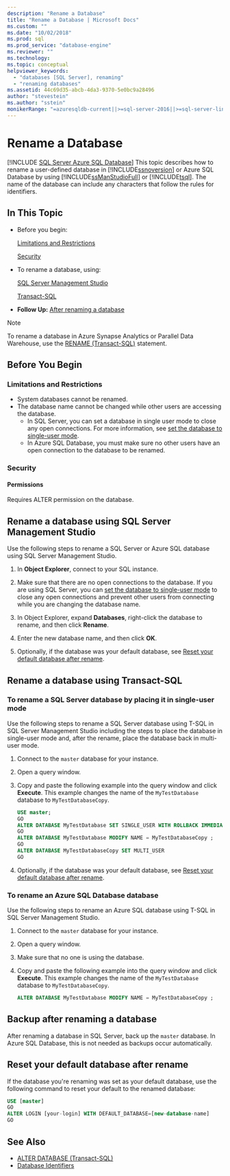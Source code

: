 ```yaml
---
description: "Rename a Database"
title: "Rename a Database | Microsoft Docs"
ms.custom: ""
ms.date: "10/02/2018"
ms.prod: sql
ms.prod_service: "database-engine"
ms.reviewer: ""
ms.technology: 
ms.topic: conceptual
helpviewer_keywords: 
  - "databases [SQL Server], renaming"
  - "renaming databases"
ms.assetid: 44c69d35-abcb-4da3-9370-5e0bc9a28496
author: "stevestein"
ms.author: "sstein"
monikerRange: "=azuresqldb-current||>=sql-server-2016||>=sql-server-linux-2017||=azuresqldb-mi-current"
---
```

# Rename a Database

[!INCLUDE [SQL Server Azure SQL Database](../../includes/applies-to-version/sql-asdb.md)]
  This topic describes how to rename a user-defined database in [!INCLUDE[ssnoversion](../../includes/ssnoversion-md.md)] or Azure SQL Database by using [!INCLUDE[ssManStudioFull](../../includes/ssmanstudiofull-md.md)] or [!INCLUDE[tsql](../../includes/tsql-md.md)]. The name of the database can include any characters that follow the rules for identifiers.  
  
## In This Topic
  
- Before you begin:  
  
     [Limitations and Restrictions](#limitations-and-restrictions)  
  
     [Security](#security)  
  
- To rename a database, using:  
  
     [SQL Server Management Studio](#rename-a-database-using-sql-server-management-studio)  
  
     [Transact-SQL](#rename-a-database-using-transact-sql)  
  
- **Follow Up:**  [After renaming a database](#backup-after-renaming-a-database)  

> [!NOTE]
> To rename a database in Azure Synapse Analytics or Parallel Data Warehouse, use the [RENAME (Transact-SQL)](../../t-sql/statements/rename-transact-sql.md) statement.
  
## Before You Begin
  
### Limitations and Restrictions  
  
- System databases cannot be renamed.
- The database name cannot be changed while other users are accessing the database. 
  - In SQL Server, you can set a database in single user mode to close any open connections. For more information, see [set the database to single-user mode](../../relational-databases/databases/set-a-database-to-single-user-mode.md).
  - In Azure SQL Database, you must make sure no other users have an open connection to the database to be renamed.
  
### Security  
  
#### Permissions

Requires ALTER permission on the database.  
  
## Rename a database using SQL Server Management Studio

Use the following steps to rename a SQL Server or Azure SQL database using SQL Server Management Studio.

  
1. In **Object Explorer**, connect to your SQL instance.  
  
2. Make sure that there are no open connections to the database. If you are using SQL Server, you can [set the database to single-user mode](../../relational-databases/databases/set-a-database-to-single-user-mode.md) to close any open connections and prevent other users from connecting while you are changing the database name.  
  
3. In Object Explorer, expand **Databases**, right-click the database to rename, and then click **Rename**.  
  
4. Enter the new database name, and then click **OK**.  
  
5. Optionally, if the database was your default database, see [Reset your default database after rename](#reset-your-default-database-after-rename).

## Rename a database using Transact-SQL  
  
### To rename a SQL Server database by placing it in single-user mode

Use the following steps to rename a SQL Server database using T-SQL in SQL Server Management Studio including the steps to place the database in single-user mode and, after the rename, place the database back in multi-user mode.
  
1. Connect to the `master` database for your instance.  
2. Open a query window.  
3. Copy and paste the following example into the query window and click **Execute**. This example changes the name of the `MyTestDatabase` database to `MyTestDatabaseCopy`.
  
   ```sql
   USE master;  
   GO  
   ALTER DATABASE MyTestDatabase SET SINGLE_USER WITH ROLLBACK IMMEDIATE
   GO
   ALTER DATABASE MyTestDatabase MODIFY NAME = MyTestDatabaseCopy ;
   GO  
   ALTER DATABASE MyTestDatabaseCopy SET MULTI_USER
   GO
   ```  

4. Optionally, if the database was your default database, see [Reset your default database after rename](#reset-your-default-database-after-rename).

### To rename an Azure SQL Database database

Use the following steps to rename an Azure SQL database using T-SQL in SQL Server Management Studio.
  
1. Connect to the `master` database for your instance.  
2. Open a query window.
3. Make sure that no one is using the database.
4. Copy and paste the following example into the query window and click **Execute**. This example changes the name of the `MyTestDatabase` database to `MyTestDatabaseCopy`.
  
   ```sql
   ALTER DATABASE MyTestDatabase MODIFY NAME = MyTestDatabaseCopy ;
   ```  

## Backup after renaming a database  

After renaming a database in SQL Server, back up the `master` database. In Azure SQL Database, this is not needed as backups occur automatically.  
  
## Reset your default database after rename

If the database you're renaming was set as your default database, use the following command to reset your default to the renamed database:


```sql
USE [master]
GO
ALTER LOGIN [your-login] WITH DEFAULT_DATABASE=[new-database-name]
GO
```


## See Also

- [ALTER DATABASE (Transact-SQL)](../../t-sql/statements/alter-database-transact-sql.md)
- [Database Identifiers](../../relational-databases/databases/database-identifiers.md)  
